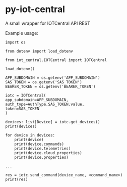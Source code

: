 # py-iot-central

A small wrapper for IOTCentral API REST


Example usage:

    import os

    from dotenv import load_dotenv

    from iot_central.IOTCentral import IOTCentral

    load_dotenv()

    APP_SUBDOMAIN = os.getenv('APP_SUBDOMAIN')
    SAS_TOKEN = os.getenv('SAS_TOKEN')
    BEARER_TOKEN = os.getenv('BEARER_TOKEN')

    iotc = IOTCentral(
    app_subdomain=APP_SUBDOMAIN,
    auth_type=AuthType.SAS_TOKEN.value, 
    token=SAS_TOKEN
    )

    devices: list[Device] = iotc.get_devices()
    print(devices)

    for device in devices:
        print(device)
        print(device.commands)
        print(device.telemetries)
        print(device.cloud_properties)
        print(device.properties)
    
    ...
    
    res = iotc.send_command(device_name, <command_name>)
    print(res)
    